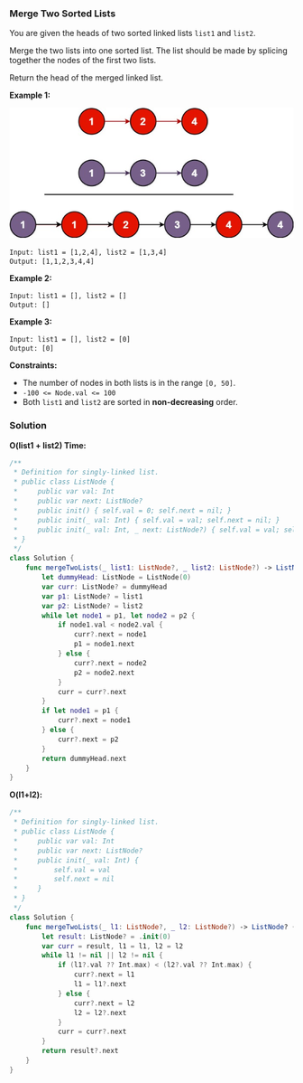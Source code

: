 
### Merge Two Sorted Lists

You are given the heads of two sorted linked lists `list1` and `list2`.

Merge the two lists into one sorted list. The list should be made by splicing together the nodes of the first two lists.

Return the head of the merged linked list.

__Example 1:__

![question_21.jpg](../images/question_21.jpg)
```
Input: list1 = [1,2,4], list2 = [1,3,4]
Output: [1,1,2,3,4,4]
```
__Example 2:__
```
Input: list1 = [], list2 = []
Output: []
```
__Example 3:__
```
Input: list1 = [], list2 = [0]
Output: [0]
```

__Constraints:__
* The number of nodes in both lists is in the range `[0, 50]`.
* `-100 <= Node.val <= 100`
* Both `list1` and `list2` are sorted in __non-decreasing__ order.

### Solution
__O(list1 + list2) Time:__
```Swift
/**
 * Definition for singly-linked list.
 * public class ListNode {
 *     public var val: Int
 *     public var next: ListNode?
 *     public init() { self.val = 0; self.next = nil; }
 *     public init(_ val: Int) { self.val = val; self.next = nil; }
 *     public init(_ val: Int, _ next: ListNode?) { self.val = val; self.next = next; }
 * }
 */
class Solution {
    func mergeTwoLists(_ list1: ListNode?, _ list2: ListNode?) -> ListNode? {
        let dummyHead: ListNode = ListNode(0)
        var curr: ListNode? = dummyHead
        var p1: ListNode? = list1
        var p2: ListNode? = list2
        while let node1 = p1, let node2 = p2 {
            if node1.val < node2.val {
                curr?.next = node1
                p1 = node1.next
            } else {
                curr?.next = node2
                p2 = node2.next
            }
            curr = curr?.next
        }
        if let node1 = p1 {
            curr?.next = node1
        } else {
            curr?.next = p2
        }
        return dummyHead.next
    }
}
```
__O(l1+l2):__
```Swift
/**
 * Definition for singly-linked list.
 * public class ListNode {
 *     public var val: Int
 *     public var next: ListNode?
 *     public init(_ val: Int) {
 *         self.val = val
 *         self.next = nil
 *     }
 * }
 */
class Solution {
    func mergeTwoLists(_ l1: ListNode?, _ l2: ListNode?) -> ListNode? {
        let result: ListNode? = .init(0)
        var curr = result, l1 = l1, l2 = l2
        while l1 != nil || l2 != nil {
            if (l1?.val ?? Int.max) < (l2?.val ?? Int.max) {
                curr?.next = l1
                l1 = l1?.next
            } else {
                curr?.next = l2
                l2 = l2?.next
            }
            curr = curr?.next
        }
        return result?.next
    }
}
```
